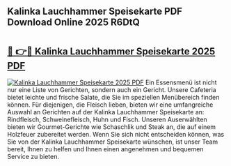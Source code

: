 ## Kalinka Lauchhammer Speisekarte PDF Download Online 2025 R6DtQ

# <h2><a href="http://gceesce.nevu.top/?p=Kalinka+Lauchhammer+Speisekarte">🔗 👉🔴 Kalinka Lauchhammer Speisekarte 2025 PDF</a></h2>

[![Kalinka Lauchhammer Speisekarte 2025 PDF](https://i.imgur.com/dBaPXMq.png)](http://gceesce.nevu.top/?p=Kalinka+Lauchhammer+Speisekarte)
Ein Essensmenü ist nicht nur eine Liste von Gerichten, sondern auch ein Gericht. Unsere Cafeteria bietet leichte und frische Salate, die Sie im speziellen Menübereich finden können. Für diejenigen, die Fleisch lieben, bieten wir eine umfangreiche Auswahl an Gerichten auf der Kalinka Lauchhammer Speisekarte an: Rindfleisch, Schweinefleisch, Huhn und Fisch. Unseren Auserwählten bieten wir Gourmet-Gerichte wie Schaschlik und Steak an, die auf einem Holzfeuer zubereitet werden. Wenn Sie sich nicht entscheiden können, was Sie von der Kalinka Lauchhammer Speisekarte wünschen, ist unser Team bereit, Ihnen zu helfen und Ihnen einen angenehmen und bequemen Service zu bieten.
